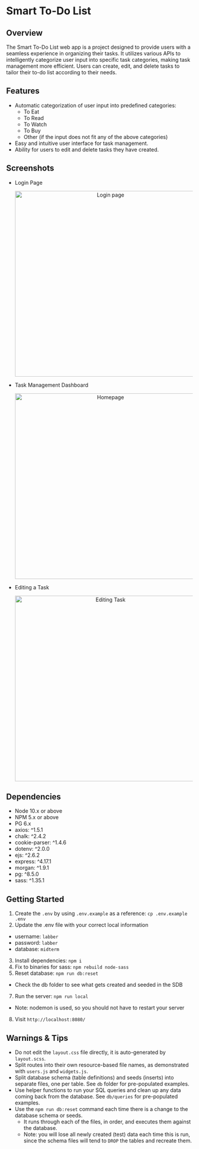 Smart To-Do List
=========
## Overview
The Smart To-Do List web app is a project designed to provide users with a seamless experience in organizing their tasks. It utilizes various APIs to intelligently categorize user input into specific task categories, making task management more efficient. Users can create, edit, and delete tasks to tailor their to-do list according to their needs.

## Features
* Automatic categorization of user input into predefined categories:
  - To Eat
  - To Read
  - To Watch
  - To Buy
  - Other (if the input does not fit any of the above categories)
* Easy and intuitive user interface for task management.
* Ability for users to edit and delete tasks they have created.

## Screenshots
- Login Page
  <p align="center">
    <img src="https://github.com/yummyflan/Smart-To-Do-List/blob/update/readme/doc/02login.png?raw=true" alt="Login page" width="500">
  </p>
- Task Management Dashboard
  <p align="center">
    <img src="https://github.com/yummyflan/Smart-To-Do-List/blob/update/readme/doc/00homepage.png?raw=true" alt="Homepage" width="500">
  </p>
- Editing a Task
  <p align="center">
    <img src="https://github.com/yummyflan/Smart-To-Do-List/blob/update/readme/doc/01edit.png?raw=true" alt="Editing Task" width="500">
  </p>

## Dependencies
  - Node 10.x or above
  - NPM 5.x or above
  - PG 6.x
  - axios: ^1.5.1
  - chalk: ^2.4.2
  - cookie-parser: ^1.4.6
  - dotenv: ^2.0.0
  - ejs: ^2.6.2
  - express: ^4.17.1
  - morgan: ^1.9.1
  - pg: ^8.5.0
  - sass: ^1.35.1

## Getting Started

1. Create the `.env` by using `.env.example` as a reference: `cp .env.example .env`
2. Update the .env file with your correct local information 
  - username: `labber` 
  - password: `labber` 
  - database: `midterm`
3. Install dependencies: `npm i`
4. Fix to binaries for sass: `npm rebuild node-sass`
5. Reset database: `npm run db:reset`
  - Check the db folder to see what gets created and seeded in the SDB
7. Run the server: `npm run local`
  - Note: nodemon is used, so you should not have to restart your server
8. Visit `http://localhost:8080/`

## Warnings & Tips

- Do not edit the `layout.css` file directly, it is auto-generated by `layout.scss`.
- Split routes into their own resource-based file names, as demonstrated with `users.js` and `widgets.js`.
- Split database schema (table definitions) and seeds (inserts) into separate files, one per table. See `db` folder for pre-populated examples. 
- Use helper functions to run your SQL queries and clean up any data coming back from the database. See `db/queries` for pre-populated examples.
- Use the `npm run db:reset` command each time there is a change to the database schema or seeds. 
  - It runs through each of the files, in order, and executes them against the database. 
  - Note: you will lose all newly created (test) data each time this is run, since the schema files will tend to `DROP` the tables and recreate them.

